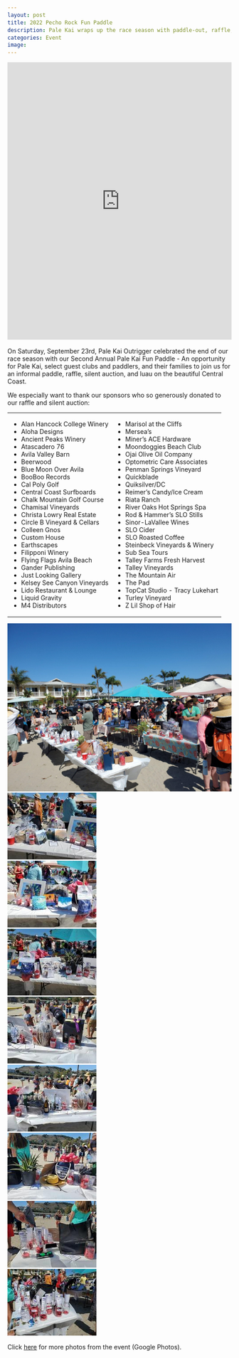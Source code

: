```yaml
---
layout: post
title: 2022 Pecho Rock Fun Paddle
description: Pale Kai wraps up the race season with paddle-out, raffle, silent auction, and luau. A shoutout to our many sponsors. Click here for more.
categories: Event
image: 
---
```

 
<iframe width="100%" height="624" src="https://www.youtube.com/embed/RZgSrb9B2Ec?loop=1&autoplay=1" title="2022 Pale Kai Pecho Funday" frameborder="0" allow="accelerometer; clipboard-write; encrypted-media; gyroscope; picture-in-picture" allowfullscreen></iframe> 
 
On Saturday, September 23rd, Pale Kai Outrigger celebrated the end of our race season with our Second Annual Pale Kai Fun Paddle - An
opportunity for Pale Kai, select guest clubs and paddlers, and their families to join us for an informal paddle, raffle, silent auction, and
luau on the beautiful Central Coast.
 
We especially want to thank our sponsors who so generously donated to our raffle and silent auction:

<div class="table-wrapper">
    <table>
        <tbody>
            <tr>
                <td>
                    <ul>
                        <li>Alan Hancock College Winery</li>
                        <li>Aloha Designs</li>
                        <li>Ancient Peaks Winery</li>
                        <li>Atascadero 76</li>
                        <li>Avila Valley Barn</li>
                        <li>Beerwood</li>
                        <li>Blue Moon Over Avila</li>
                        <li>BooBoo Records</li>
                        <li>Cal Poly Golf</li>
                        <li>Central Coast Surfboards</li>
                        <li>Chalk Mountain Golf Course</li>
                        <li>Chamisal Vineyards</li>
                        <li>Christa Lowry Real Estate</li>
                            <li>Circle B Vineyard & Cellars</li>
                        <li>Colleen Gnos</li>
                        <li>Custom House</li>
                        <li>Earthscapes</li>
                        <li>Filipponi Winery</li>
                        <li>Flying Flags Avila Beach</li>
                        <li>Gander Publishing</li>
                        <li>Just Looking Gallery</li>
                        <li>Kelsey See Canyon Vineyards</li>
                        <li>Lido Restaurant & Lounge</li>
                        <li>Liquid Gravity</li>
                        <li>M4 Distributors</li>
                    </ul>
                </td>
                <td>
                    <ul>
                        <li>Marisol at the Cliffs</li>
                        <li>Mersea&#8217;s</li>
                            <li>Miner&#8217;s ACE Hardware</li>
                            <li>Moondoggies Beach Club</li>
                        <li>Ojai Olive Oil Company</li>
                            <li>Optometric Care Associates</li>
                        <li>Penman Springs Vineyard</li>
                        <li>Quickblade</li>
                        <li>Quiksilver/DC</li>
                        <li>Reimer&#8217;s Candy/Ice Cream</li>
                        <li>Riata Ranch</li>
                        <li>River Oaks Hot Springs Spa</li>
                        <li>Rod & Hammer&#8217;s SLO Stills</li>
                        <li>Sinor-LaVallee Wines </li>
                        <li>SLO Cider</li>
                        <li>SLO Roasted Coffee</li>
                        <li>Steinbeck Vineyards & Winery</li>
                        <li>Sub Sea Tours </li>
                        <li>Talley Farms Fresh Harvest</li>
                        <li>Talley Vineyards</li>
                            <li>The Mountain Air</li>
                        <li>The Pad</li>
                        <li>TopCat Studio - Tracy Lukehart</li>
                        <li>Turley Vineyard</li>
                        <li>Z Lil Shop of Hair</li>
                    </ul>
                </td>
            </tr>
        </tbody>
    </table>
</div>

<div class="row gtr-200">
    <div class="col-6 col-12-medium">
        <span class="image fit"><img src="/assets/images/2022 Pecho Fun Day/raffleWide.jpg" alt=""></span>
        <div class="box alt">
            <div class="row gtr-50 gtr-uniform">
                <div class="col-4"><span class="image fit"><img src="/assets/images/2022 Pecho Fun Day/raffle1.jpg" alt=""></span></div>
                <div class="col-4"><span class="image fit"><img src="/assets/images/2022 Pecho Fun Day/raffle2.jpg" alt=""></span></div>
                <div class="col-4"><span class="image fit"><img src="/assets/images/2022 Pecho Fun Day/raffle3.jpg" alt=""></span></div>
                <div class="col-4"><span class="image fit"><img src="/assets/images/2022 Pecho Fun Day/raffle4.jpg" alt=""></span></div>
                <div class="col-4"><span class="image fit"><img src="/assets/images/2022 Pecho Fun Day/raffle5.jpg" alt=""></span></div>
                <div class="col-4"><span class="image fit"><img src="/assets/images/2022 Pecho Fun Day/raffle6.jpg" alt=""></span></div>
                <div class="col-4"><span class="image fit"><img src="/assets/images/2022 Pecho Fun Day/raffle7.jpg" alt=""></span></div>
                <div class="col-4"><span class="image fit"><img src="/assets/images/2022 Pecho Fun Day/raffle8.jpg" alt=""></span></div>
            </div>
        </div>
    </div>
</div>


Click <a href="https://photos.google.com/album/AF1QipPkcHIyQoZXZUrlKLfxNEJtAWy3Qyx1K1CKWIkR">here</a> for more photos from the event (Google Photos).
